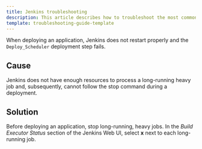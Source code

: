 ```yaml
---
title: Jenkins troubleshooting
description: This article describes how to troubleshoot the most common problems with the jenkins scheulder
template: troubleshooting-guide-template
---
```


When deploying an application, Jenkins does not restart properly and the `Deploy_Scheduler` deployment step fails. 

## Cause

Jenkins does not have enough resources to process a long-running heavy job and, subsequently, cannot follow the stop command during a deployment.

## Solution

Before deploying an application, stop long-running, heavy jobs. In the *Build Executor Status* section of the Jenkins Web UI, select **x** next to each long-running job.
